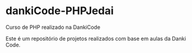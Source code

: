 # dankiCode-PHPJedai
Curso de PHP realizado na DankiCode

Este é um repositório de projetos realizados com base em aulas da Danki Code.
